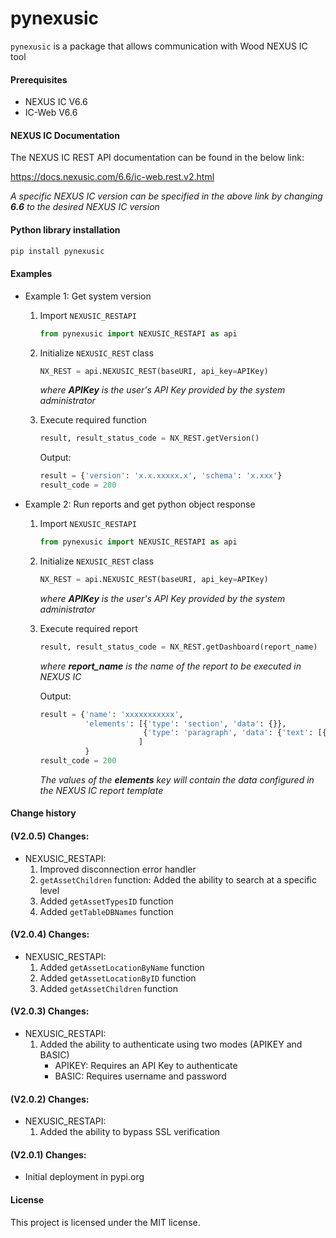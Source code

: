 # pynexusic
```pynexusic``` is a package that allows communication with Wood NEXUS IC tool

#### Prerequisites
- NEXUS IC V6.6
- IC-Web V6.6

#### NEXUS IC Documentation
The NEXUS IC REST API documentation can be found in the below link:

https://docs.nexusic.com/6.6/ic-web.rest.v2.html

*A specific NEXUS IC version can be specified in the above link by changing **6.6** to the desired NEXUS IC version*

#### Python library installation
``` python
pip install pynexusic
```
#### Examples
- Example 1: Get system version
    1) Import ```NEXUSIC_RESTAPI```
        ```python
       from pynexusic import NEXUSIC_RESTAPI as api
        ```
    2) Initialize ```NEXUSIC_REST``` class
        ```python
       NX_REST = api.NEXUSIC_REST(baseURI, api_key=APIKey)
        ```
       
        *where **APIKey** is the user's API Key provided by the system administrator*
       
    3) Execute required function
        ```python
        result, result_status_code = NX_REST.getVersion()
        ```
        Output:
        ```python
        result = {'version': 'x.x.xxxxx.x', 'schema': 'x.xxx'}
        result_code = 200
        ```
- Example 2: Run reports and get python object response
    1) Import ```NEXUSIC_RESTAPI```
        ```python
       from pynexusic import NEXUSIC_RESTAPI as api
        ```
    2) Initialize ```NEXUSIC_REST``` class
        ```python
       NX_REST = api.NEXUSIC_REST(baseURI, api_key=APIKey)
        ```
       *where **APIKey** is the user's API Key provided by the system administrator*
    3) Execute required report
        ```python
        result, result_status_code = NX_REST.getDashboard(report_name)
        ```
       *where **report_name** is the name of the report to be executed in NEXUS IC*
       
        Output:
        ```python
        result = {'name': 'xxxxxxxxxxx', 
                  'elements': [{'type': 'section', 'data': {}}, 
                               {'type': 'paragraph', 'data': {'text': [{'value': 'xxxxxx'}]}}
                              ]
                  }
        result_code = 200
       ```
        
        *The values of the **elements** key will contain the data configured in the NEXUS IC report template*
#### Change history
#### (V2.0.5) Changes: 
- NEXUSIC_RESTAPI: 
    1) Improved disconnection error handler
    2) ```getAssetChildren``` function: Added the ability to search at a specific level
    3) Added ```getAssetTypesID``` function
    4) Added ```getTableDBNames``` function
#### (V2.0.4) Changes: 
- NEXUSIC_RESTAPI: 
    1) Added ```getAssetLocationByName``` function
    2) Added ```getAssetLocationByID``` function
    3) Added ```getAssetChildren``` function
#### (V2.0.3) Changes: 
- NEXUSIC_RESTAPI: 
    1) Added the ability to authenticate using two modes (APIKEY and BASIC)
        - APIKEY: Requires an API Key to authenticate
        - BASIC: Requires username and password
#### (V2.0.2) Changes: 
- NEXUSIC_RESTAPI: 
    1) Added the ability to bypass SSL verification
#### (V2.0.1) Changes: 
- Initial deployment in pypi.org
#### License
This project is licensed under the MIT license.

